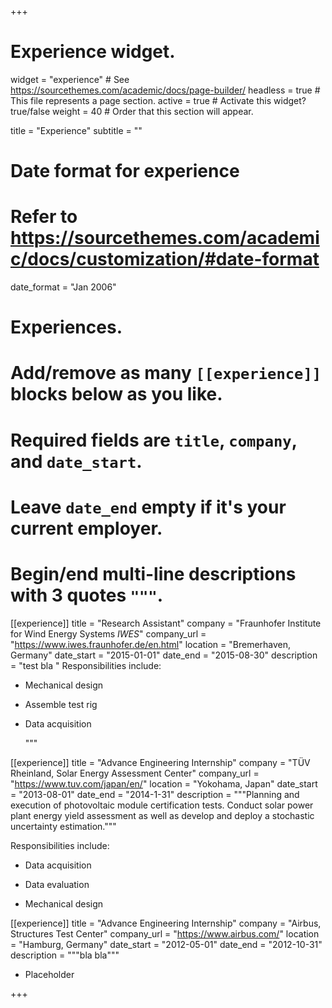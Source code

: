 +++
# Experience widget.
widget = "experience"  # See https://sourcethemes.com/academic/docs/page-builder/
headless = true  # This file represents a page section.
active = true  # Activate this widget? true/false
weight = 40  # Order that this section will appear.

title = "Experience"
subtitle = ""

# Date format for experience
#   Refer to https://sourcethemes.com/academic/docs/customization/#date-format
date_format = "Jan 2006"

# Experiences.
#   Add/remove as many `[[experience]]` blocks below as you like.
#   Required fields are `title`, `company`, and `date_start`.
#   Leave `date_end` empty if it's your current employer.
#   Begin/end multi-line descriptions with 3 quotes `"""`.
[[experience]]
  title = "Research Assistant"
  company = "Fraunhofer Institute for Wind Energy Systems *IWES*"
  company_url = "https://www.iwes.fraunhofer.de/en.html"
  location = "Bremerhaven, Germany"
  date_start = "2015-01-01"
  date_end = "2015-08-30"
  description = "test bla "
  Responsibilities include:

  * Mechanical design

  * Assemble test rig

  * Data acquisition
    
    """

[[experience]]
  title = "Advance Engineering Internship"
  company = "TÜV Rheinland,  Solar Energy Assessment Center"
  company_url = "https://www.tuv.com/japan/en/"
  location = "Yokohama, Japan"
  date_start = "2013-08-01"
  date_end = "2014-1-31"
  description = """Planning and execution of photovoltaic module certification tests. Conduct solar power plant energy yield assessment as well as develop and deploy a stochastic uncertainty estimation."""

  Responsibilities include:

  * Data acquisition

  * Data evaluation

  * Mechanical design

    

[[experience]]
  title = "Advance Engineering Internship"
  company = "Airbus, Structures Test Center"
  company_url = "https://www.airbus.com/"
  location = "Hamburg, Germany"
  date_start = "2012-05-01"
  date_end = "2012-10-31"
  description = """bla bla"""

  * Placeholder

    







+++
